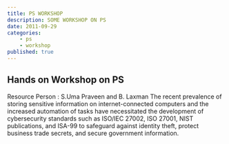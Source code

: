 ```yaml
---
title: PS WORKSHOP
description: SOME WORKSHOP ON PS
date: 2011-09-29
categories:
    - ps
    - workshop
published: true
---
```


## Hands on Workshop on PS

Resource Person : S.Uma Praveen and B. Laxman
The recent prevalence of storing sensitive information on internet-connected computers and the increased automation of tasks have necessitated the development of cybersecurity standards such as ISO/IEC 27002, ISO 27001, NIST publications, and ISA-99 to safeguard against identity theft, protect business trade secrets, and secure government information.

